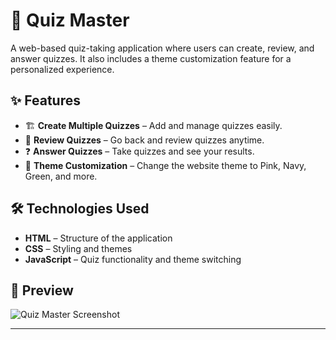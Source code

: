 # 📝 Quiz Master  

A web-based quiz-taking application where users can create, review, and answer quizzes. It also includes a theme customization feature for a personalized experience.  

## ✨ Features  

- 🏗 **Create Multiple Quizzes** – Add and manage quizzes easily.  
- 📖 **Review Quizzes** – Go back and review quizzes anytime.  
- ❓ **Answer Quizzes** – Take quizzes and see your results.  
- 🎨 **Theme Customization** – Change the website theme to Pink, Navy, Green, and more.  

## 🛠 Technologies Used  

- **HTML** – Structure of the application  
- **CSS** – Styling and themes  
- **JavaScript** – Quiz functionality and theme switching  

## 📸 Preview  
![Quiz Master Screenshot](link-to-your-image) <!-- Replace with actual image link -->

---



